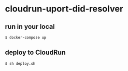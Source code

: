 # cloudrun-uport-did-resolver

## run in your local

```sh
$ docker-compose up
```

## deploy to CloudRun

```sh
$ sh deploy.sh
```


